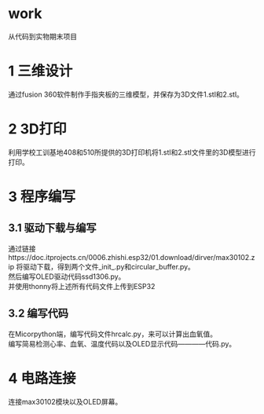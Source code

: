 # work
从代码到实物期末项目
# 1 三维设计
通过fusion 360软件制作手指夹板的三维模型，并保存为3D文件1.stl和2.stl。
# 2 3D打印
利用学校工训基地408和510所提供的3D打印机将1.stl和2.stl文件里的3D模型进行打印。
# 3 程序编写
## 3.1 驱动下载与编写
通过链接https://doc.itprojects.cn/0006.zhishi.esp32/01.download/dirver/max30102.zip 将驱动下载，得到两个文件_init_.py和circular_buffer.py。  
然后编写OLED驱动代码ssd1306.py。  
并使用thonny将上述所有代码文件上传到ESP32
## 3.2 编写代码
在Micorpython端，编写代码文件hrcalc.py，来可以计算出血氧值。  
编写简易检测心率、血氧、温度代码以及OLED显示代码————代码.py。
# 4 电路连接
连接max30102模块以及OLED屏幕。
